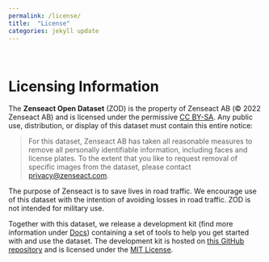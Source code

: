 ```yaml
---
permalink: /license/
title:  "License"
categories: jekyll update
---
```

<br>

# Licensing Information
The **Zenseact Open Dataset** (ZOD) is the property of Zenseact AB (© 2022 Zenseact AB) and is licensed under the permissive [CC BY-SA](https://creativecommons.org/licenses/by-sa/4.0/). Any public use, distribution, or display of this dataset must contain this entire notice:
>For this dataset, Zenseact AB has taken all reasonable measures to remove all personally identifiable information, including faces and license plates. To the extent that you like to request removal of specific images from the dataset, please contact privacy@zenseact.com.

The purpose of Zenseact is to save lives in road traffic. We encourage use of this dataset with the intention of avoiding losses in road traffic. ZOD is not intended for military use.

Together with this dataset, we release a development kit (find more information under [Docs](/docs)) containing a set of tools to help you get started with and use the dataset. The development kit is hosted on [this GitHub repository](https://github.com/zenseact/zod) and is licensed under the [MIT License](https://opensource.org/licenses/MIT).
